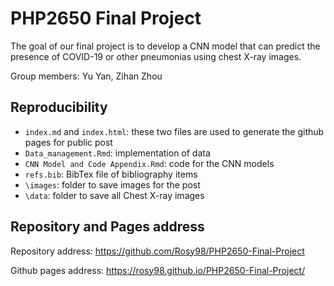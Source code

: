 # PHP2650 Final Project
The goal of our final project is to develop a CNN model that can predict the presence of COVID-19 or other pneumonias using chest X-ray images.

Group members: Yu Yan, Zihan Zhou

## Reproducibility

- `index.md` and `index.html`: these two files are used to generate the github pages for public post
- `Data_management.Rmd`: implementation of data
- `CNN Model and Code Appendix.Rmd`: code for the CNN models
- `refs.bib`: BibTex file of bibliography items
- `\images`: folder to save images for the post
- `\data`: folder to save all Chest X-ray images

## Repository and Pages address
Repository address: https://github.com/Rosy98/PHP2650-Final-Project

Github pages address: https://rosy98.github.io/PHP2650-Final-Project/

